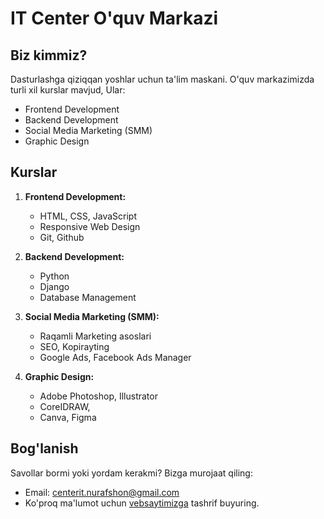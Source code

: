 # IT Center O'quv Markazi

## Biz kimmiz?

Dasturlashga qiziqqan yoshlar uchun ta'lim maskani. O'quv markazimizda turli xil kurslar mavjud, Ular:

- Frontend Development
- Backend Development
- Social Media Marketing (SMM)
- Graphic Design

## Kurslar

1. **Frontend Development:**
   - HTML, CSS, JavaScript
   - Responsive Web Design
   - Git, Github

2. **Backend Development:**
   - Python
   - Django
   - Database Management

3. **Social Media Marketing (SMM):**
   - Raqamli Marketing asoslari
   - SEO, Kopirayting
   - Google Ads, Facebook Ads Manager

5. **Graphic Design:**
   - Adobe Photoshop, Illustrator
   - CoreIDRAW,
   - Canva, Figma

## Bog'lanish

Savollar bormi yoki yordam kerakmi? Bizga murojaat qiling:

- Email: [centerit.nurafshon@gmail.com](mailto:centerit.nurafshon@gmail.com)
- Ko'proq ma'lumot uchun [vebsaytimizga](https://www.itc-nurafshon.uz/) tashrif buyuring.
